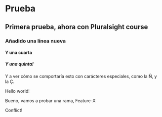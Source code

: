 # Prueba
## Primera prueba, ahora con Pluralsight course
### Añadido una línea nueva
#### Y una cuarta
##### Y una quinta!

Y a ver cómo se comportaría esto con carácteres especiales, como la Ñ, y la Ç.

Hello world!

Bueno, vamos a probar una rama, Feature-X


Conflict!
